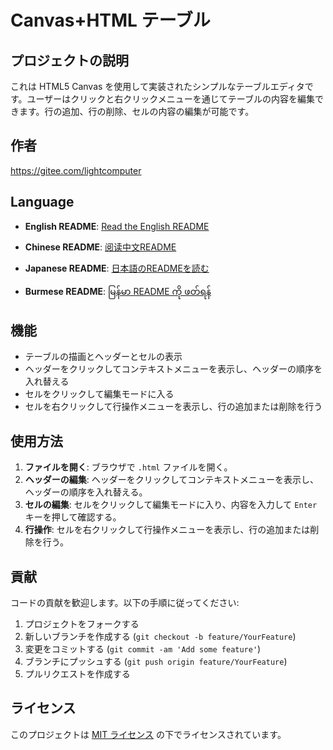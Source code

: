 # Canvas+HTML テーブル

## プロジェクトの説明

これは HTML5 Canvas を使用して実装されたシンプルなテーブルエディタです。ユーザーはクリックと右クリックメニューを通じてテーブルの内容を編集できます。行の追加、行の削除、セルの内容の編集が可能です。

## 作者

https://gitee.com/lightcomputer

## Language


- **English README**: [Read the English README](README.md)

- **Chinese README**: [阅读中文README](README_zh.md)

- **Japanese README**: [日本語のREADMEを読む](README_jp.md)

- **Burmese README**: [မြန်မာ README ကို ဖတ်ရန်](README_bm.md)

## 機能

- テーブルの描画とヘッダーとセルの表示
- ヘッダーをクリックしてコンテキストメニューを表示し、ヘッダーの順序を入れ替える
- セルをクリックして編集モードに入る
- セルを右クリックして行操作メニューを表示し、行の追加または削除を行う

## 使用方法

1. **ファイルを開く**: ブラウザで `.html` ファイルを開く。
2. **ヘッダーの編集**: ヘッダーをクリックしてコンテキストメニューを表示し、ヘッダーの順序を入れ替える。
3. **セルの編集**: セルをクリックして編集モードに入り、内容を入力して `Enter` キーを押して確認する。
4. **行操作**: セルを右クリックして行操作メニューを表示し、行の追加または削除を行う。

## 貢献

コードの貢献を歓迎します。以下の手順に従ってください:

1. プロジェクトをフォークする
2. 新しいブランチを作成する (`git checkout -b feature/YourFeature`)
3. 変更をコミットする (`git commit -am 'Add some feature'`)
4. ブランチにプッシュする (`git push origin feature/YourFeature`)
5. プルリクエストを作成する

## ライセンス

このプロジェクトは [MIT ライセンス](LICENSE) の下でライセンスされています。
